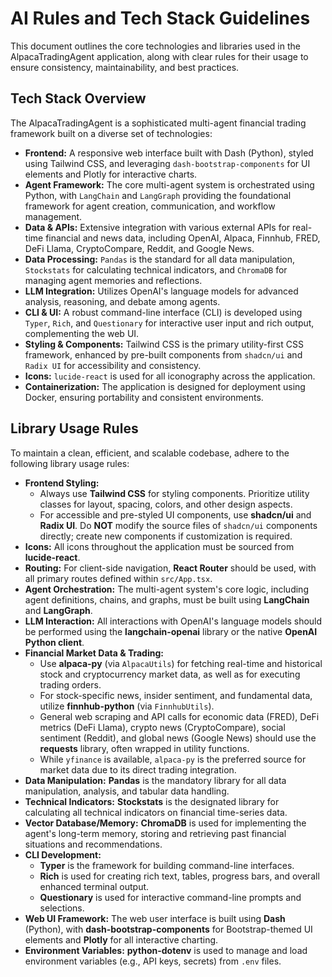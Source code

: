 # AI Rules and Tech Stack Guidelines

This document outlines the core technologies and libraries used in the AlpacaTradingAgent application, along with clear rules for their usage to ensure consistency, maintainability, and best practices.

## Tech Stack Overview

The AlpacaTradingAgent is a sophisticated multi-agent financial trading framework built on a diverse set of technologies:

*   **Frontend:** A responsive web interface built with Dash (Python), styled using Tailwind CSS, and leveraging `dash-bootstrap-components` for UI elements and Plotly for interactive charts.
*   **Agent Framework:** The core multi-agent system is orchestrated using Python, with `LangChain` and `LangGraph` providing the foundational framework for agent creation, communication, and workflow management.
*   **Data & APIs:** Extensive integration with various external APIs for real-time financial and news data, including OpenAI, Alpaca, Finnhub, FRED, DeFi Llama, CryptoCompare, Reddit, and Google News.
*   **Data Processing:** `Pandas` is the standard for all data manipulation, `Stockstats` for calculating technical indicators, and `ChromaDB` for managing agent memories and reflections.
*   **LLM Integration:** Utilizes OpenAI's language models for advanced analysis, reasoning, and debate among agents.
*   **CLI & UI:** A robust command-line interface (CLI) is developed using `Typer`, `Rich`, and `Questionary` for interactive user input and rich output, complementing the web UI.
*   **Styling & Components:** Tailwind CSS is the primary utility-first CSS framework, enhanced by pre-built components from `shadcn/ui` and `Radix UI` for accessibility and consistency.
*   **Icons:** `lucide-react` is used for all iconography across the application.
*   **Containerization:** The application is designed for deployment using Docker, ensuring portability and consistent environments.

## Library Usage Rules

To maintain a clean, efficient, and scalable codebase, adhere to the following library usage rules:

*   **Frontend Styling:**
    *   Always use **Tailwind CSS** for styling components. Prioritize utility classes for layout, spacing, colors, and other design aspects.
    *   For accessible and pre-styled UI components, use **shadcn/ui** and **Radix UI**. Do **NOT** modify the source files of `shadcn/ui` components directly; create new components if customization is required.
*   **Icons:** All icons throughout the application must be sourced from **lucide-react**.
*   **Routing:** For client-side navigation, **React Router** should be used, with all primary routes defined within `src/App.tsx`.
*   **Agent Orchestration:** The multi-agent system's core logic, including agent definitions, chains, and graphs, must be built using **LangChain** and **LangGraph**.
*   **LLM Interaction:** All interactions with OpenAI's language models should be performed using the **langchain-openai** library or the native **OpenAI Python client**.
*   **Financial Market Data & Trading:**
    *   Use **alpaca-py** (via `AlpacaUtils`) for fetching real-time and historical stock and cryptocurrency market data, as well as for executing trading orders.
    *   For stock-specific news, insider sentiment, and fundamental data, utilize **finnhub-python** (via `FinnhubUtils`).
    *   General web scraping and API calls for economic data (FRED), DeFi metrics (DeFi Llama), crypto news (CryptoCompare), social sentiment (Reddit), and global news (Google News) should use the **requests** library, often wrapped in utility functions.
    *   While `yfinance` is available, `alpaca-py` is the preferred source for market data due to its direct trading integration.
*   **Data Manipulation:** **Pandas** is the mandatory library for all data manipulation, analysis, and tabular data handling.
*   **Technical Indicators:** **Stockstats** is the designated library for calculating all technical indicators on financial time-series data.
*   **Vector Database/Memory:** **ChromaDB** is used for implementing the agent's long-term memory, storing and retrieving past financial situations and recommendations.
*   **CLI Development:**
    *   **Typer** is the framework for building command-line interfaces.
    *   **Rich** is used for creating rich text, tables, progress bars, and overall enhanced terminal output.
    *   **Questionary** is used for interactive command-line prompts and selections.
*   **Web UI Framework:** The web user interface is built using **Dash** (Python), with **dash-bootstrap-components** for Bootstrap-themed UI elements and **Plotly** for all interactive charting.
*   **Environment Variables:** **python-dotenv** is used to manage and load environment variables (e.g., API keys, secrets) from `.env` files.